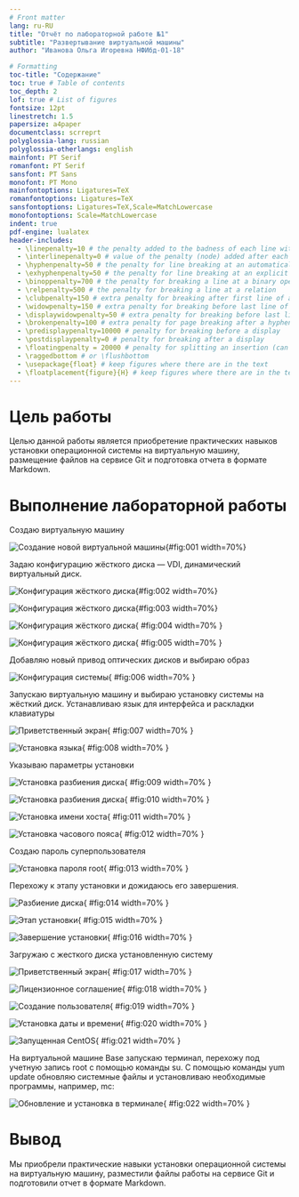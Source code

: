 ```yaml
---
# Front matter
lang: ru-RU
title: "Отчёт по лабораторной работе №1"
subtitle: "Развертывание виртуальной машины"
author: "Иванова Ольга Игоревна НФИбд-01-18"

# Formatting
toc-title: "Содержание"
toc: true # Table of contents
toc_depth: 2
lof: true # List of figures
fontsize: 12pt
linestretch: 1.5
papersize: a4paper
documentclass: scrreprt
polyglossia-lang: russian
polyglossia-otherlangs: english
mainfont: PT Serif
romanfont: PT Serif
sansfont: PT Sans
monofont: PT Mono
mainfontoptions: Ligatures=TeX
romanfontoptions: Ligatures=TeX
sansfontoptions: Ligatures=TeX,Scale=MatchLowercase
monofontoptions: Scale=MatchLowercase
indent: true
pdf-engine: lualatex
header-includes:
  - \linepenalty=10 # the penalty added to the badness of each line within a paragraph (no associated penalty node) Increasing the value makes tex try to have fewer lines in the paragraph.
  - \interlinepenalty=0 # value of the penalty (node) added after each line of a paragraph.
  - \hyphenpenalty=50 # the penalty for line breaking at an automatically inserted hyphen
  - \exhyphenpenalty=50 # the penalty for line breaking at an explicit hyphen
  - \binoppenalty=700 # the penalty for breaking a line at a binary operator
  - \relpenalty=500 # the penalty for breaking a line at a relation
  - \clubpenalty=150 # extra penalty for breaking after first line of a paragraph
  - \widowpenalty=150 # extra penalty for breaking before last line of a paragraph
  - \displaywidowpenalty=50 # extra penalty for breaking before last line before a display math
  - \brokenpenalty=100 # extra penalty for page breaking after a hyphenated line
  - \predisplaypenalty=10000 # penalty for breaking before a display
  - \postdisplaypenalty=0 # penalty for breaking after a display
  - \floatingpenalty = 20000 # penalty for splitting an insertion (can only be split footnote in standard LaTeX)
  - \raggedbottom # or \flushbottom
  - \usepackage{float} # keep figures where there are in the text
  - \floatplacement{figure}{H} # keep figures where there are in the text
---
```


# Цель работы

Целью данной работы является приобретение практических навыков установки операционной системы на виртуальную машину, размещение файлов на сервисе Git и подготовка отчета в формате Markdown.

# Выполнение лабораторной работы

Создаю виртуальную машину

![Создание новой виртуальной машины](images/01.png){#fig:001 width=70%}

Задаю конфигурацию жёсткого диска — VDI, динамический виртуальный диск.

![Конфигурация жёсткого диска](images/02.png){#fig:002 width=70%}

![Конфигурация жёсткого диска](images/03.png){#fig:003 width=70%}

![Конфигурация жёсткого диска](images/04.png){ #fig:004 width=70% }

![Конфигурация жёсткого диска](images/05.png){ #fig:005 width=70% }

Добавляю новый привод оптических дисков и выбираю образ 

![Конфигурация системы](images/06.png){ #fig:006 width=70% }

Запускаю виртуальную машину и выбираю установку системы на жёсткий диск.
Устанавливаю язык для интерфейса и раскладки клавиатуры

![Приветственный экран](images/07.png){ #fig:007 width=70% }

![Установка языка](images/08.png){ #fig:008 width=70% }

Указываю параметры установки

![Установка разбиения диска](images/09.png){ #fig:009 width=70% }

![Установка разбиения диска](images/10.png){ #fig:010 width=70% }

![Установка имени хоста](images/11.png){ #fig:011 width=70% }

![Установка часового пояса](images/12.png){ #fig:012 width=70% }

Создаю пароль суперпользователя

![Установка пароля root](images/13.png){ #fig:013 width=70% }
 
Перехожу к этапу установки и дожидаюсь его завершения.

![Разбиение диска](images/14.png){ #fig:014 width=70% }

![Этап установки](images/15.png){ #fig:015 width=70% }

![Завершение установки](images/16.png){ #fig:016 width=70% }

Загружаю с жесткого диска установленную систему

![Приветственный экран](images/17.png){ #fig:017 width=70% }

![Лицензионное соглашение](images/18.png){ #fig:018 width=70% }

![Создание пользователя](images/19.png){ #fig:019 width=70% }

![Установка даты и времени](images/20.png){ #fig:020 width=70% }

![Запущенная CentOS](images/21.png){ #fig:021 width=70% }

На виртуальной машине Base запускаю терминал, перехожу под учетную запись root с помощью команды su.
С помощью команды yum update обновляю системные файлы и установливаю необходимые программы, например, mc:

![Обновление и установка в терминале](images/22.png){ #fig:022 width=70% }

# Вывод

Мы приобрели практические навыки установки операционной системы на виртуальную машину, разместили файлы работы на сервисе Git и подготовили отчет в формате Markdown.